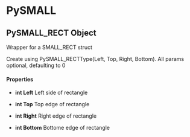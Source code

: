 # PySMALL

## PySMALL_RECT Object

Wrapper for a SMALL_RECT struct 

Create using PySMALL_RECTType(Left, Top, Right, Bottom). All params optional, defaulting to 0

#### Properties

  -  __int Left__ 
    Left side of rectangle

  -  __int Top__ 
    Top edge of rectangle

  -  __int Right__ 
    Right edge of rectangle

  -  __int Bottom__ 
    Bottome edge of rectangle